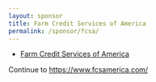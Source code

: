 ```yaml
---
layout: sponsor
title: Farm Credit Services of America
permalink: /sponsor/fcsa/
---
```


<ul class="sponsors">
	<li class="sponsor solo icon-sponsor icon-sponsor-fcsa"><a href="https://www.fcsamerica.com/">Farm Credit Services of America</a></li>
</ul>

Continue to <a href="https://www.fcsamerica.com/">https://www.fcsamerica.com/</a>